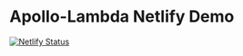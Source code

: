# Apollo-Lambda Netlify Demo

[![Netlify Status](https://api.netlify.com/api/v1/badges/f64d1c4a-4c46-4330-bff0-9bf3459903d0/deploy-status)](https://app.netlify.com/sites/apollo-lambda-netlify-demo/deploys)
